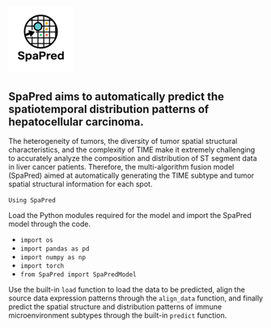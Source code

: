 # ![](https://github.com/HuiMengTingYu/SpaPred/blob/main/Logo/SpaPred.png)
SpaPred aims to automatically predict the spatiotemporal distribution patterns of hepatocellular carcinoma.
---

The heterogeneity of tumors, the diversity of tumor spatial structural characteristics, and the complexity of TIME make it extremely challenging to accurately analyze the composition and distribution of ST segment data in liver cancer patients. Therefore, the multi-algorithm fusion model (SpaPred) aimed at automatically generating the TIME subtype and tumor spatial structural information for each spot.

`Using SpaPred`

Load the Python modules required for the model and import the SpaPred model through the code.

* `import os` <br>
* `import pandas as pd` <br>
* `import numpy as np` <br>
* `import torch` <br>
* `from SpaPred import SpaPredModel` <br>

Use the built-in `load` function to load the data to be predicted, align the source data expression patterns through the `align_data` function, and finally predict the spatial structure and distribution patterns of immune microenvironment subtypes through the built-in `predict` function.
